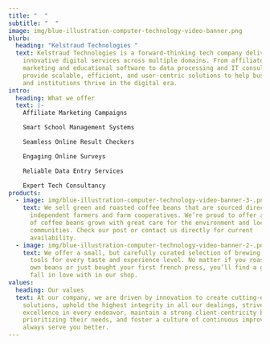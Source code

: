 ```yaml
---
title: "  "
subtitle: "  "
image: img/blue-illustration-computer-technology-video-banner.png
blurb:
  heading: "Kelstraud Technologies "
  text: Kelstraud Technologies is a forward-thinking tech company delivering
    innovative digital services across multiple domains. From affiliate
    marketing and educational software to data processing and IT consulting, we
    provide scalable, efficient, and user-centric solutions to help businesses
    and institutions thrive in the digital era.
intro:
  heading: What we offer
  text: |-
    Affiliate Marketing Campaigns

    Smart School Management Systems

    Seamless Online Result Checkers

    Engaging Online Surveys

    Reliable Data Entry Services

    Expert Tech Consultancy
products:
  - image: img/blue-illustration-computer-technology-video-banner-3-.png
    text: We sell green and roasted coffee beans that are sourced directly from
      independent farmers and farm cooperatives. We’re proud to offer a variety
      of coffee beans grown with great care for the environment and local
      communities. Check our post or contact us directly for current
      availability.
  - image: img/blue-illustration-computer-technology-video-banner-2-.png
    text: We offer a small, but carefully curated selection of brewing gear and
      tools for every taste and experience level. No matter if you roast your
      own beans or just bought your first french press, you’ll find a gadget to
      fall in love with in our shop.
values:
  heading: Our values
  text: At our company, we are driven by innovation to create cutting-edge
    solutions, uphold the highest integrity in all our dealings, strive for
    excellence in every endeavor, maintain a strong client-centricity by
    prioritizing their needs, and foster a culture of continuous improvement to
    always serve you better.
---
```

